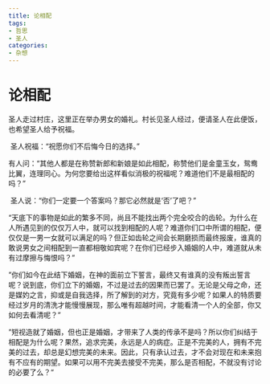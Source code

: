 ```yaml
---
title: 论相配
tags:
- 哲思
- 圣人
categories:
- 杂想
---
```




# 论相配

​		圣人走过村庄，这里正在举办男女的婚礼。村长见圣人经过，便请圣人在此便饭，也希望圣人给予祝福。

​		圣人祝福：“祝愿你们不后悔今日的选择。”

​		有人问：“其他人都是在称赞新郎和新娘是如此相配，称赞他们是金童玉女，鸳鸯比翼，连理同心。为何您要给出这样看似消极的祝福呢？难道他们不是最相配的吗？”

​		圣人说：“你们一定要一个答案吗？那它必然就是‘否’了吧？”

​		“天底下的事物是如此的繁多不同，尚且不能找出两个完全咬合的齿轮。为什么在人所遇见到的仅仅万人中，就可以找到相配的人呢？难道你们口中所谓的相配，便仅仅是一男一女就可以满足的吗？但正如齿轮之间会长期磨损而最终报废，谁真的敢说男女之间相配到一直都相敬如宾呢？在你们已经步入婚姻的人中，难道就从未有过摩擦与悔恨吗？”

​		”你们如今在此结下婚姻，在神的面前立下誓言，最终又有谁真的没有叛出誓言呢？说到底，你们立下的婚姻，不过是过去的因果而已罢了。无论是父母之命，还是媒妁之言，抑或是自我选择，所了解到的对方，究竟有多少呢？如果人的特质要经过岁月的清洗才能慢慢展现，那么唯有超越时间，才能看清一个人的全部，你又如何去看清呢？”

​		”短视造就了婚姻，但也正是婚姻，才带来了人类的传承不是吗？所以你们纠结于相配是为什么呢？果然，追求完美，永远是人的病症。正是不完美的人，拥有不完美的过去，却总是幻想完美的未来。因此，只有承认过去，才不会对现在和未来抱有不应有的期望。如果可以用不完美去接受不完美，那么是否相配，不就没有讨论的必要了么？“